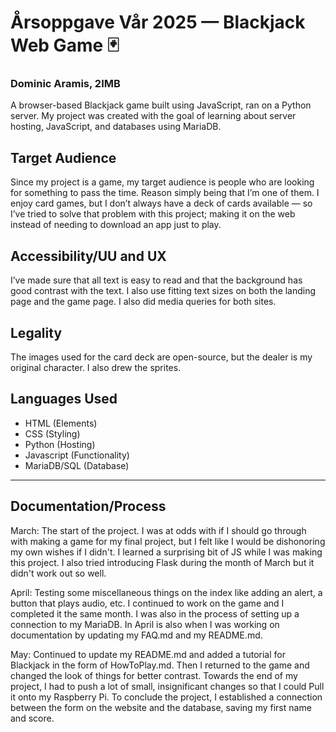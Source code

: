 # Årsoppgave Vår 2025 — Blackjack Web Game 🃏
### Dominic Aramis, 2IMB

A browser-based Blackjack game built using JavaScript, ran on a Python server.
My project was created with the goal of learning about server hosting, JavaScript, and databases using MariaDB.

## Target Audience
Since my project is a game, my target audience is people who are looking for something to pass the time. Reason simply being that I’m one of them. I enjoy card games, but I don’t always have a deck of cards available — so I’ve tried to solve that problem with this project; making it on the web instead of needing to download an app just to play.

## Accessibility/UU and UX
I’ve made sure that all text is easy to read and that the background has good contrast with the text. I also use fitting text sizes on both the landing page and the game page. I also did media queries for both sites.

## Legality
The images used for the card deck are open-source, but the dealer is my original character. I also drew the sprites.

## Languages Used
- HTML (Elements)
- CSS (Styling)
- Python (Hosting)
- Javascript (Functionality)
- MariaDB/SQL (Database)

------

## Documentation/Process

March: The start of the project. I was at odds with if I should go through with making a game for my final project, but I felt like I would be dishonoring my own wishes if I didn't. I learned a surprising bit of JS while I was making this project. I also tried introducing Flask during the month of March but it didn't work out so well.

April: Testing some miscellaneous things on the index like adding an alert, a button that plays audio, etc. I continued to work on the game and I completed it the same month. I was also in the process of setting up a connection to my MariaDB. In April is also when I was working on documentation by updating my FAQ.md and my README.md.

May: Continued to update my README.md and added a tutorial for Blackjack in the form of HowToPlay.md. Then I returned to the game and changed the look of things for better contrast. Towards the end of my project, I had to push a lot of small, insignificant changes so that I could Pull it onto my Raspberry Pi. To conclude the project, I established a connection between the form on the website and the database, saving my first name and score. 
